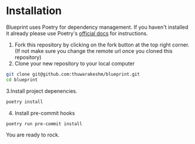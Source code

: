 # Installation

Blueprint uses Poetry for dependency management. If you haven't installed it already please use Poetry's [official docs](https://python-poetry.org/docs/#installation) for instructions.

1. Fork this repository by clicking on the fork button at the top right corner. (If not make sure you change the remote url once you cloned this repository)
2. Clone your new repository to your local computer

```bash
git clone git@github.com:thuwarakeshm/blueprint.git
cd blueprint
```

3.Install project depenencies.

```bash
poetry install
```

4. Install pre-commit hooks

```bash
poetry run pre-commit install
```

You are ready to rock.
